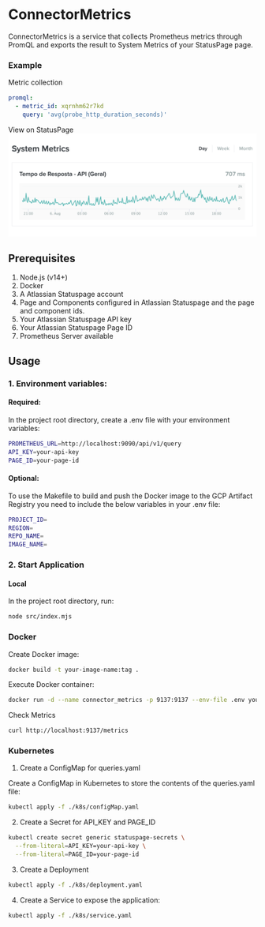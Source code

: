 # ConnectorMetrics

ConnectorMetrics is a service that collects Prometheus metrics through PromQL and exports the result to System Metrics of your StatusPage page.

### Example

Metric collection
```yaml
promql:
  - metric_id: xqrnhm62r7kd
    query: 'avg(probe_http_duration_seconds)'
```
View on StatusPage
![image](/example.png)

## Prerequisites

1. Node.js (v14+)
2. Docker
3. A Atlassian Statuspage account
4. Page and Components configured in Atlassian Statuspage and the page and component ids.
5. Your Atlassian Statuspage API key
6. Your Atlassian Statuspage Page ID 
7. Prometheus Server available

## Usage

### 1. Environment variables:

#### Required:

In the project root directory, create a .env file with your environment variables:

```sh
PROMETHEUS_URL=http://localhost:9090/api/v1/query
API_KEY=your-api-key
PAGE_ID=your-page-id
```

#### Optional:

To use the Makefile to build and push the Docker image to the GCP Artifact Registry you need to include the below variables in your .env file:

```sh
PROJECT_ID=  
REGION= 
REPO_NAME= 
IMAGE_NAME= 
```

### 2. Start Application

#### Local

In the project root directory, run:

```sh
node src/index.mjs
```

### Docker

Create Docker image:
```sh
docker build -t your-image-name:tag .
```

Execute Docker container:
```sh
docker run -d --name connector_metrics -p 9137:9137 --env-file .env your-image-name:tag
```

Check Metrics
```sh
curl http://localhost:9137/metrics
```

### Kubernetes

1. Create a ConfigMap for queries.yaml

Create a ConfigMap in Kubernetes to store the contents of the queries.yaml file:

```sh
kubectl apply -f ./k8s/configMap.yaml
```

2. Create a Secret for API_KEY and PAGE_ID
```sh
kubectl create secret generic statuspage-secrets \
  --from-literal=API_KEY=your-api-key \
  --from-literal=PAGE_ID=your-page-id
```

3. Create a Deployment

```sh
kubectl apply -f ./k8s/deployment.yaml
```

4. Create a Service to expose the application:

```sh
kubectl apply -f ./k8s/service.yaml
```